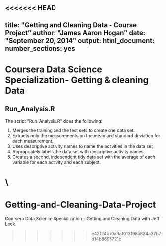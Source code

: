 <<<<<<< HEAD
---
title: "Getting and Cleaning Data - Course Project"
author: "James Aaron Hogan"
date: "September 20, 2014"
output:
  html_document:
    number_sections: yes
---
# Coursera Data Science Specialization- Getting & cleaning Data
## Run_Analysis.R

The script "Run_Analysis.R" does the following:

1. Merges the training and the test sets to create one data set.
2. Extracts only the measurements on the mean and standard deviation for each measurement.
3. Uses descriptive activity names to name the activities in the data set
4. Appropriately labels the data set with descriptive activity names.
5. Creates a second, independent tidy data set with the average of each variable for each activity and each subject.

##
\
=======
Getting-and-Cleaning-Data-Project
=================================

Coursera Data Science Specialization - Getting and Cleaning Data with Jeff Leek
>>>>>>> e42f24b70a9a1013198a834a37b7d14b8695721c
